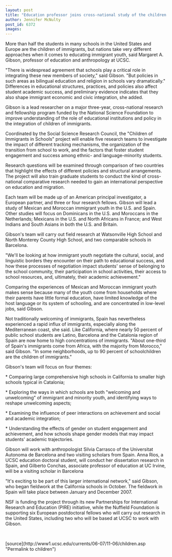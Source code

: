 ```yaml
---
layout: post
title: "Education professor joins cross-national study of the children of immigrants"
author: Jennifer McNulty
post_id: 6372
images:
---
```


<a name="content" id="content"></a>
<p>
  More than half the students in many schools in the United States and Europe are the children of immigrants, but nations take very different approaches when it comes to educating immigrant youth, said Margaret A. Gibson, professor of education and anthropology at UCSC.
</p>
<p>
  "There is widespread agreement that schools play a critical role in integrating these new members of society," said Gibson. "But policies in such areas as bilingual education and religion in schools vary dramatically." Differences in educational structures, practices, and policies also affect student academic success, and preliminary evidence indicates that they also shape immigrant economic and civic integration, she added.
</p>
<p>
  Gibson is a lead researcher on a major three-year, cross-national research and fellowship program funded by the National Science Foundation to improve understanding of the role of educational institutions and policy in the integration of children of immigrants.
</p>
<p>
  Coordinated by the Social Science Research Council, the "Children of Immigrants in Schools" project will enable five research teams to investigate the impact of different tracking mechanisms, the organization of the transition from school to work, and the factors that foster student engagement and success among ethnic- and language-minority students.
</p>
<p>
  Research questions will be examined through comparison of two countries that highlight the effects of different policies and structural arrangements. The project will also train graduate students to conduct the kind of cross-national comparative research needed to gain an international perspective on education and migration.
</p>
<p>
  Each team will be made up of an American principal investigator, a European partner, and three or four research fellows. Gibson will lead a study of Mexican and Moroccan immigrant youth in the U.S. and Spain. Other studies will focus on Dominicans in the U.S. and Moroccans in the Netherlands; Mexicans in the U.S. and North Africans in France; and West Indians and South Asians in both the U.S. and Britain.
</p>
<p>
  Gibson's team will carry out field research at Watsonville High School and North Monterey County High School, and two comparable schools in Barcelona.
</p>
<p>
  "We'll be looking at how immigrant youth negotiate the cultural, social, and linguistic borders they encounter on their path to educational success, and how these processes of negotiation impact students' sense of belonging to the school community, their participation in school activities, their access to school resources, and, ultimately, their academic achievement."
</p>
<p>
  Comparing the experiences of Mexican and Moroccan immigrant youth makes sense because many of the youth come from households where their parents have little formal education, have limited knowledge of the host language or its system of schooling, and are concentrated in low-level jobs, said Gibson.
</p>
<p>
  Not traditionally welcoming of immigrants, Spain has nevertheless experienced a rapid influx of immigrants, especially along the Mediterranean coast, she said. Like California, where nearly 50 percent of public school students are Latino, Barcelona and the Catalonia region of Spain are now home to high concentrations of immigrants. "About one-third of Spain's immigrants come from Africa, with the majority from Morocco," said Gibson. "In some neighborhoods, up to 90 percent of schoolchildren are the children of immigrants."
</p>
<p>
  Gibson's team will focus on four themes:
</p>
<p>
  * Comparing large comprehensive high schools in California to smaller high schools typical in Catalonia;
</p>
<p>
  * Exploring the ways in which schools are both "welcoming and unwelcoming" of immigrant and minority youth, and identifying ways to reshape unwelcoming aspects;
</p>
<p>
  * Examining the influence of peer interactions on achievement and social and academic integration;
</p>
<p>
  * Understanding the effects of gender on student engagement and achievement, and how schools shape gender models that may impact students' academic trajectories.
</p>
<p>
  Gibson will work with anthropologist Silvia Carrasco of the Universitat Autonoma de Barcelona and two visiting scholars from Spain. Anna Rios, a UCSC education doctoral student, will conduct her dissertation research in Spain, and Gilberto Conchas, associate professor of education at UC Irvine, will be a visiting scholar in Barcelona
</p>
<p>
  "It's exciting to be part of this larger international network," said Gibson, who began fieldwork at the California schools in October. The fieldwork in Spain will take place between January and December 2007.
</p>
<p>
  NSF is funding the project through its new Partnerships for International Research and Education (PIRE) initiative, while the Nuffield Foundation is supporting six European postdoctoral fellows who will carry out research in the United States, including two who will be based at UCSC to work with Gibson.
</p>
<p>
  <br>
</p>
[source](http://www1.ucsc.edu/currents/06-07/11-06/children.asp "Permalink to children")
